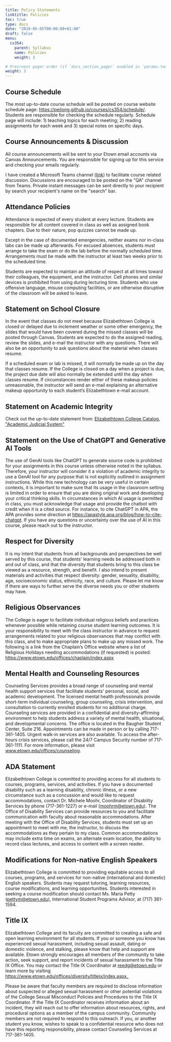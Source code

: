 ```yaml
---
title: Policy Statements
linktitle: Policies
toc: true
type: docs
date: "2019-05-05T00:00:00+01:00"
draft: false
menu:
  cs354:
    parent: Syllabus
    name: Policies
    weight: 3

# Prev/next pager order (if `docs_section_pager` enabled in `params.toml`)
weight: 3
---
```


## Course Schedule
The most up-to-date course schedule will be posted on course website schedule page: https://peilong.github.io/courses/cs354/schedule/. Students are responsible for checking the schedule regularly. Schedule page will include: 1) teaching topics for each meeting; 2) reading assignments for each week and 3) special notes on specific days.

## Course Announcements & Discussion

All course announcements will be sent to your Etown email accounts via Canvas Announcements. You are responsible for signing up for this service and checking your emails regularly.

I have created a Microsoft Teams channel ([link](https://teams.microsoft.com/l/team/19%3aa8cdd959c2e249a989d401e20fc95524%40thread.tacv2/conversations?groupId=81ffa3c7-aa45-454a-b495-7f43c78e5024&tenantId=1d884f12-a0d7-42f0-8b15-3a91c853bcb5)) to facilitate course related discussion.  Discussions are encouraged to be posted on the "QA" channel from Teams. Private instant messages can be sent directly to your recipient by search your recipient's name on the "search" bar.

## Attendance Policies

Attendance is expected of every student at every lecture. Students are responsible for all content covered in class as well as assigned book chapters. Due to their nature, pop quizzes cannot be made up.

Except in the case of documented emergencies, neither exams nor in-class labs can be made up afterwards.  For excused absences, students must arrange to take the exam or do the lab before the normally scheduled time.  Arrangements must be made with the instructor at least two weeks prior to the scheduled time.

Students are expected to maintain an attitude of respect at all times toward their colleagues, the equipment, and the instructor.  Cell phones and similar devices is prohibited from using during lecturing time.  Students who use offensive language, misuse computing facilities, or are otherwise disruptive of the classroom will be asked to leave.


## Statement on School Closure

In the event that classes do not meet because Elizabethtown College is closed or delayed due to inclement weather or some other emergency, the slides that would have been covered during the missed classes will be posted through Canvas.  Students are expected to do the assigned reading, review the slides, and e-mail the instructor with any questions. There will also be an opportunity to ask questions about the material when classes resume.

If a scheduled exam or lab is missed, it will normally be made up on the day that classes resume.  If the College is closed on a day when a project is due, the project due date will also normally be extended until the day when classes resume.  If circumstances render either of these makeup policies unreasonable, the instructor will send an e-mail explaining an alternative makeup opportunity to each student’s Elizabethtown e-mail account.

## Statement on Academic Integrity

Check out the up-to-date statement from: [Elizabethtown College Catalog, "Academic Judicial System"](https://catalog.etown.edu/content.php?catoid=30&navoid=1605#Academic_Judicial_System)

## Statement on the Use of ChatGPT and Generative AI Tools

The use of GenAI tools like ChatGPT to generate source code is prohibited for your assignments in this course unless otherwise noted in the syllabus. Therefore, your instructor will consider it a violation of academic integrity to use a GenAI tool for any purpose that is not explicitly outlined in assignment instructions. While this new technology can be very useful in certain contexts, it is important to make sure that its usage in the classroom setting is limited in order to ensure that you are doing original work and developing your critical thinking skills. In circumstances in which AI usage is permitted in class, you must acknowledge that usage and provide the chatbot with credit when it is a cited source. For instance, to cite ChatGPT in APA, the APA provides some direction at https://apastyle.apa.org/blog/how-to-cite-chatgpt. If you have any questions or uncertainty over the use of AI in this course, please reach out to the instructor. 

## Respect for Diversity

It is my intent that students from all backgrounds and perspectives be well served by this course, that students' learning needs be addressed both in and out of class, and that the diversity that students bring to this class be viewed as a resource, strength, and benefit. I also intend to present materials and activities that respect diversity: gender, sexuality, disability, age, socioeconomic status, ethnicity, race, and culture. Please let me know if there are ways to further serve the diverse needs you or other students may have.

## Religious Observances

The College is eager to facilitate individual religious beliefs and practices whenever possible while retaining course student learning outcomes. It is your responsibility to meet with the class instructor in advance to request arrangements related to your religious observances that may conflict with this class, and to make appropriate plans to make up any missed work.   The following is a link from the Chaplain’s Office website where a list of Religious Holidays needing accommodations (if requested) is posted:  https://www.etown.edu/offices/chaplain/index.aspx  

## Mental Health and Counseling Resources

Counseling Services provides a broad range of counseling and mental health support services that facilitate students' personal, social, and academic development. The licensed mental health professionals provide short-term individual counseling, group counseling, crisis intervention, and consultation to currently enrolled students for no additional charge. Counseling services are provided in a confidential and diversity-affirming environment to help students address a variety of mental health, situational, and developmental concerns. The office is located in the Baugher Student Center, Suite 216. Appointments can be made in person or by calling 717-361-1405. Urgent walk-in services are also available. To access the after-hours crisis services, please call the 24/7 Campus Security number of 717-361-1111. For more information, please visit www.etown.edu/offices/counseling.   
 

## ADA Statement

Elizabethtown College is committed to providing access for all students to courses, programs, services, and activities. If you have a documented disability such as a learning disability, chronic illness, or a new circumstance such as a concussion and would like to request accommodations, contact Dr. Michele Moohr, Coordinator of Disability Services by phone (717-361-1227) or e-mail (moohrm@etown.edu). The Office of Disability Services can provide resources to you and facilitate communication with faculty about reasonable accommodations.  After meeting with the Office of Disability Services, students must set up an appointment to meet with me, the instructor, to discuss the accommodations as they pertain to my class.  Common accommodations may include extra time on exams, an alternate exam location, the ability to record class lectures, and access to content with a screen reader. 


## Modifications for Non-native English Speakers

Elizabethtown College is committed to providing equitable access to all courses, programs, and services for non-native (international and domestic) English speakers.  Students may request tutoring, learning resources, course modifications, and learning opportunities. Students interested in seeking a course modification should contact Ms. Maria Petty (pettym@etown.edu), International Student Programs Advisor, at (717) 361-1594. 

## Title IX
Elizabethtown College and its faculty are committed to creating a safe and open learning environment for all students. If you or someone you know has experienced sexual harassment, including sexual assault, dating or domestic violence, and stalking, please know that help and support are available. Etown strongly encourages all members of the community to take action, seek support, and report incidents of sexual harassment to the Title IX Office. You may contact the Title IX Coordinator at reedg@etown.edu or learn more by visiting https://www.etown.edu/offices/diversity/titleix/index.aspx.  
 
Please be aware that faculty members are required to disclose information about suspected or alleged sexual harassment or other potential violations of the College Sexual Misconduct Policies and Procedures to the Title IX Coordinator. If the Title IX Coordinator receives information about an incident, they will reach out to offer information about resources, rights, and procedural options as a member of the campus community. Community members are not required to respond to this outreach. If you, or another student you know, wishes to speak to a confidential resource who does not have this reporting responsibility, please contact Counseling Services at 717-361-1405. 